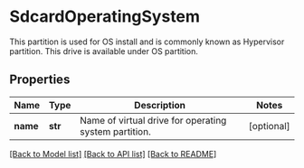 # SdcardOperatingSystem

This partition is used for OS install and is commonly known as Hypervisor partition. This drive is available under OS partition. 
## Properties
Name | Type | Description | Notes
------------ | ------------- | ------------- | -------------
**name** | **str** | Name of virtual drive for operating system partition.    | [optional] 

[[Back to Model list]](../README.md#documentation-for-models) [[Back to API list]](../README.md#documentation-for-api-endpoints) [[Back to README]](../README.md)


